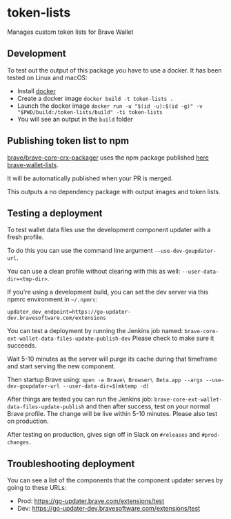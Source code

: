 # token-lists

Manages custom token lists for Brave Wallet

## Development

To test out the output of this package you have to use a docker. It has been
tested on Linux and macOS:

- Install [docker](https://runnable.com/docker/)
- Create a docker image `docker build -t token-lists .`
- Launch the docker image `docker run -u "$(id -u):$(id -g)" -v "$PWD/build:/token-lists/build" -ti token-lists`
- You will see an output in the `build` folder

## Publishing token list to npm

[brave/brave-core-crx-packager](https://github.com/brave/brave-core-crx-packager) uses the npm package published [here brave-wallet-lists](https://www.npmjs.com/package/brave-wallet-lists).

It will be automatically published when your PR is merged.

This outputs a no dependency package with output images and token lists.

## Testing a deployment

To test wallet data files use the development component updater with a fresh profile.

To do this you can use the command line argument `--use-dev-goupdater-url`.

You can use a clean profile without clearing with this as well: `--user-data-dir=<tmp-dir>`.

If you're using a development build, you can set the dev server via this npmrc environment in `~/.npmrc`:

`updater_dev_endpoint=https://go-updater-dev.bravesoftware.com/extensions`

You can test a deployment by running the Jenkins job named:
`brave-core-ext-wallet-data-files-update-publish-dev`
Please check to make sure it succeeds.

Wait 5-10 minutes as the server will purge its cache during that timeframe and start serving the new component.

Then startup Brave using:
`open -a Brave\ Browser\ Beta.app --args --use-dev-goupdater-url --user-data-dir=$(mktemp -d)`

After things are tested you can run the Jenkins job: `brave-core-ext-wallet-data-files-update-publish` and then after success, test on your normal Brave profile.
The change will be live within 5-10 minutes. Please also test on production.

After testing on production, gives sign off in Slack on `#releases` and `#prod-changes`.

## Troubleshooting deployment

You can see a list of the components that the component updater serves by going to these URLs:

- Prod: https://go-updater.brave.com/extensions/test
- Dev: https://go-updater-dev.bravesoftware.com/extensions/test

